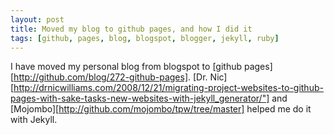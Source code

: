 ```yaml
---
layout: post
title: Moved my blog to github pages, and how I did it
tags: [github, pages, blog, blogspot, blogger, jekyll, ruby]
---
```


I have moved my personal blog from blogspot to
[github pages][http://github.com/blog/272-github-pages].
[Dr. Nic][http://drnicwilliams.com/2008/12/21/migrating-project-websites-to-github-pages-with-sake-tasks-new-websites-with-jekyll_generator/"] and
[Mojombo][http://github.com/mojombo/tpw/tree/master] helped me do it with Jekyll.
